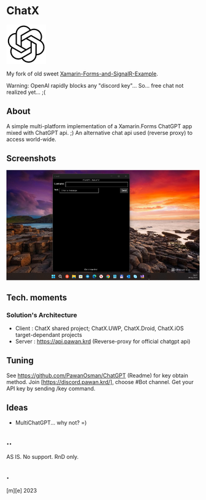 # ChatX
![ChatGPT](Images/logo.png)

My fork of old sweet [Xamarin-Forms-and-SignalR-Example](https://github.com/schneidenbach/Xamarin-Forms-and-SignalR-Example).

Warning: OpenAI rapidly blocks any "discord key"... So... free chat not realized yet... ;(

## About 
A simple multi-platform implementation of a Xamarin.Forms ChatGPT app mixed with ChatGPT api. ;)
An alternative chat api used (reverse proxy) to access world-wide.  

## Screenshots
![Shot 1](Images/shot1.png)


## Tech. moments

### Solution's Architecture
- Client : ChatX shared project; ChatX.UWP, ChatX.Droid, ChatX.iOS target-dependant projects
- Server : https://api.pawan.krd (Reverse-proxy for official chatgpt api)

## Tuning
See https://github.com/PawanOsman/ChatGPT (Readme) for key obtain method.
Join [https://discord.pawan.krd/], choose #Bot channel.
Get your API key by sending /key command.


## Ideas
- MultiChatGPT... why not? =)

## ..
AS IS. No support. RnD only.

## .
[m][e] 2023

